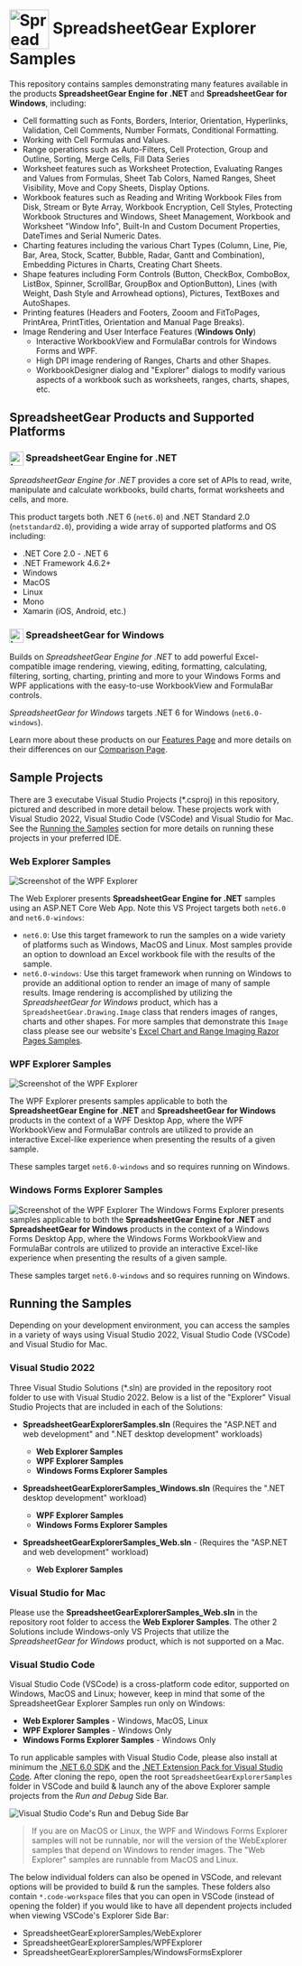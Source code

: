 # <img src="images/logo-sg.svg" style="width: 70px; vertical-align: middle;" alt="SpreadsheetGear Logo"> SpreadsheetGear Explorer Samples
This repository contains samples demonstrating many features available in the products **SpreadsheetGear Engine for .NET** and **SpreadsheetGear for Windows**, including:

* Cell formatting such as Fonts, Borders, Interior, Orientation, Hyperlinks, Validation, Cell Comments, Number Formats, Conditional Formatting.
* Working with Cell Formulas and Values.
* Range operations such as Auto-Filters, Cell Protection, Group and Outline, Sorting, Merge Cells, Fill Data Series
* Worksheet features such as Worksheet Protection, Evaluating Ranges and Values from Formulas, Sheet Tab Colors, Named Ranges, Sheet Visibility, Move and Copy Sheets, Display Options.
* Workbook features such as Reading and Writing Workbook Files from Disk, Stream or Byte Array, Workbook Encryption, Cell Styles, Protecting Workbook Structures and Windows, Sheet Management, Workbook and Worksheet "Window Info", Built-In and Custom Document Properties, DateTimes and Serial Numeric Dates.
* Charting features including the various Chart Types (Column, Line, Pie, Bar, Area, Stock, Scatter, Bubble, Radar, Gantt and Combination), Embedding Pictures in Charts, Creating Chart Sheets.
* Shape features including Form Controls (Button, CheckBox, ComboBox, ListBox, Spinner, ScrollBar, GroupBox and OptionButton), Lines (with Weight, Dash Style and Arrowhead options), Pictures, TextBoxes and AutoShapes.
* Printing features (Headers and Footers, Zooom and FitToPages, PrintArea, PrintTitles, Orientation and Manual Page Breaks).
* Image Rendering and User Interface Features (**Windows Only**)
  * Interactive WorkbookView and FormulaBar controls for Windows Forms and WPF.
  * High DPI image rendering of Ranges, Charts and other Shapes.
  * WorkbookDesigner dialog and "Explorer" dialogs to modify various aspects of a workbook such as worksheets, ranges, charts, shapes, etc.

## SpreadsheetGear Products and Supported Platforms

### <img src="images/logo-eng.svg" style="width: 25px; vertical-align: middle;" alt="Logo for 'SpreadsheetGear Engine for .NET' product"> SpreadsheetGear Engine for .NET
*SpreadsheetGear Engine for .NET* provides a core set of APIs to read, write, manipulate and calculate workbooks, build charts, format worksheets and cells, and more.   

This product targets both .NET 6 (`net6.0`) and .NET Standard 2.0 (`netstandard2.0`), providing a wide array of supported platforms and OS including:
  - .NET Core 2.0 - .NET 6
  - .NET Framework 4.6.2+
  - Windows
  - MacOS
  - Linux
  - Mono
  - Xamarin (iOS, Android, etc.)

### <img src="images/logo-windows-11.svg" style="width: 25px; vertical-align: middle;" alt="Logo for Windows 11"> SpreadsheetGear for Windows
Builds on *SpreadsheetGear Engine for .NET* to add powerful Excel-compatible image rendering, viewing, editing, formatting, calculating, filtering, sorting, charting, printing and more to your Windows Forms and WPF applications with the easy-to-use WorkbookView and FormulaBar controls.  

*SpreadsheetGear for Windows* targets .NET 6 for Windows (`net6.0-windows`).

Learn more about these products on our [Features Page](https://www.spreadsheetgear.com/Products/Features) and more details on their differences on our [Comparison Page](https://www.spreadsheetgear.com/Products/Compare).


## Sample Projects

There are 3 executabe Visual Studio Projects (\*.csproj) in this repository, pictured and described in more detail below.  These projects work with Visual Studio 2022, Visual Studio Code (VSCode) and Visual Studio for Mac.  See the [Running the Samples](#section-running-the-samples) section for more details on running these projects in your preferred IDE.  

### Web Explorer Samples
![Screenshot of the WPF Explorer](WebExplorer/screenshot.png)

The Web Explorer presents **SpreadsheetGear Engine for .NET** samples using an ASP.NET Core Web App.  Note this VS Project targets both `net6.0` and `net6.0-windows`:
  - `net6.0`: Use this target framework to run the samples on a wide variety of platforms such as Windows, MacOS and Linux. Most samples provide an option to download an Excel workbook file with the results of the sample.
  - `net6.0-windows`: Use this target framework when running on Windows to provide an additional option to render an image of many of sample results.  Image rendering is accomplished by utilizing the *SpreadsheetGear for Windows* product, which has a `SpreadsheetGear.Drawing.Image` class that renders images of ranges, charts and other shapes.  For more samples that demonstrate this `Image` class please see our website's [Excel Chart and Range Imaging Razor Pages Samples](https://www.spreadsheetgear.com/Support/Samples/RazorPages/Category/Imaging).


### WPF Explorer Samples
![Screenshot of the WPF Explorer](WpfExplorer/screenshot.png)

The WPF Explorer presents samples applicable to both the **SpreadsheetGear Engine for .NET** and **SpreadsheetGear for Windows** products in the context of a WPF Desktop App, where the WPF WorkbookView and FormulaBar controls are utilized to provide an interactive Excel-like experience when presenting the results of a given sample.  

These samples target `net6.0-windows` and so requires running on Windows.

### Windows Forms Explorer Samples
![Screenshot of the WPF Explorer](WindowsFormsExplorer/screenshot.png)
The Windows Forms Explorer presents samples applicable to both the **SpreadsheetGear Engine for .NET** and **SpreadsheetGear for Windows** products in the context of a Windows Forms Desktop App, where the Windows Forms WorkbookView and FormulaBar controls are utilized to provide an interactive Excel-like experience when presenting the results of a given sample.  

These samples target `net6.0-windows` and so requires running on Windows.


<a name="section-running-the-samples"></a>
## Running the Samples
Depending on your development environment, you can access the samples in a variety of ways using Visual Studio 2022, Visual Studio Code (VSCode) and Visual Studio for Mac.

### Visual Studio 2022
Three Visual Studio Solutions (\*.sln) are provided in the repository root folder to use with Visual Studio 2022.  Below is a list of the "Explorer" Visual Studio Projects that are included in each of the Solutions:

 - **SpreadsheetGearExplorerSamples.sln** (Requires the "ASP.NET and web development" and ".NET desktop development" workloads)
   - **Web Explorer Samples**
   - **WPF Explorer Samples**
   - **Windows Forms Explorer Samples**

 - **SpreadsheetGearExplorerSamples_Windows.sln** (Requires the ".NET desktop development" workload)
   - **WPF Explorer Samples**
   - **Windows Forms Explorer Samples**

 - **SpreadsheetGearExplorerSamples_Web.sln** - (Requires the "ASP.NET and web development" workload)
   - **Web Explorer Samples**


### Visual Studio for Mac
Please use the **SpreadsheetGearExplorerSamples_Web.sln** in the repository root folder to access the **Web Explorer Samples**.  The other 2 Solutions include Windows-only VS Projects that utilize the *SpreadsheetGear for Windows* product, which is not supported on a Mac.

### Visual Studio Code
Visual Studio Code (VSCode) is a cross-platform code editor, supported on Windows, MacOS and Linux; however, keep in mind that some of the SpreadsheetGear Explorer Samples run only on Windows:
  - **Web Explorer Samples** - Windows, MacOS, Linux
  - **WPF Explorer Samples** - Windows Only
  - **Windows Forms Explorer Samples** - Windows Only

To run applicable samples with Visual Studio Code, please also install at minimum the [.NET 6.0 SDK](https://dotnet.microsoft.com/en-us/download) and the [.NET Extension Pack for Visual Studio Code](https://marketplace.visualstudio.com/items?itemName=ms-dotnettools.vscode-dotnet-pack).  After cloning the repo, open the root `SpreadsheetGearExplorerSamples` folder in VSCode and build & launch any of the above Explorer sample projects from the *Run and Debug* Side Bar.

![Visual Studio Code's Run and Debug Side Bar](images/vs-code-run-and-debug.png)

> If you are on MacOS or Linux, the WPF and Windows Forms Explorer samples will not be runnable, nor will the version of the WebExplorer samples that depend on Windows to render images.  The "Web Explorer" samples are runnable from MacOS and Linux.

The below individual folders can also be opened in VSCode, and relevant options will be provided to build & run the samples.  These folders also contain `*.code-workspace` files that you can open in VSCode (instead of opening the folder) if you would like to have all dependent projects included when viewing VSCode's Explorer Side Bar:
  - SpreadsheetGearExplorerSamples/WebExplorer
  - SpreadsheetGearExplorerSamples/WPFExplorer
  - SpreadsheetGearExplorerSamples/WindowsFormsExplorer